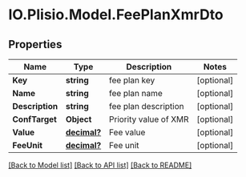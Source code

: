 # IO.Plisio.Model.FeePlanXmrDto
## Properties

Name | Type | Description | Notes
------------ | ------------- | ------------- | -------------
**Key** | **string** | fee plan key | [optional] 
**Name** | **string** | fee plan name | [optional] 
**Description** | **string** | fee plan description | [optional] 
**ConfTarget** | **Object** | Priority value of XMR | [optional] 
**Value** | [**decimal?**](BigDecimal.md) | Fee value | [optional] 
**FeeUnit** | [**decimal?**](BigDecimal.md) | Fee unit | [optional] 

[[Back to Model list]](../README.md#documentation-for-models) [[Back to API list]](../README.md#documentation-for-api-endpoints) [[Back to README]](../README.md)


